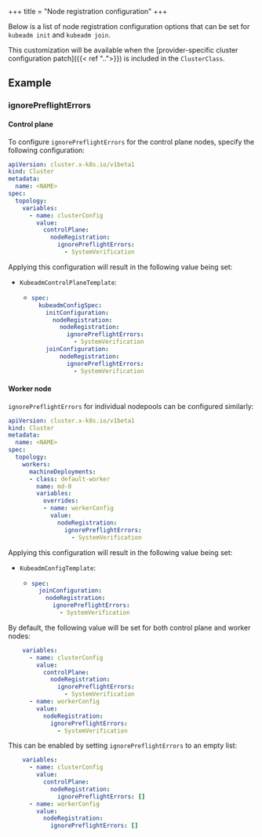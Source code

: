 +++
title = "Node registration configuration"
+++

Below is a list of node registration configuration options that can be set for `kubeadm init` and `kubeadm join`.

This customization will be available when the
[provider-specific cluster configuration patch]({{< ref "..">}}) is included in the `ClusterClass`.

## Example

### ignorePreflightErrors

#### Control plane

To configure `ignorePreflightErrors` for the control plane nodes, specify the following configuration:

```yaml
apiVersion: cluster.x-k8s.io/v1beta1
kind: Cluster
metadata:
  name: <NAME>
spec:
  topology:
    variables:
      - name: clusterConfig
        value:
          controlPlane:
            nodeRegistration:
              ignorePreflightErrors:
                - SystemVerification
```

Applying this configuration will result in the following value being set:

- `KubeadmControlPlaneTemplate`:

  - ```yaml
    spec:
      kubeadmConfigSpec:
        initConfiguration:
          nodeRegistration:
            nodeRegistration:
              ignorePreflightErrors:
                - SystemVerification
        joinConfiguration:
            nodeRegistration:
              ignorePreflightErrors:
                - SystemVerification
    ```

#### Worker node

`ignorePreflightErrors` for individual nodepools can be configured similarly:

```yaml
apiVersion: cluster.x-k8s.io/v1beta1
kind: Cluster
metadata:
  name: <NAME>
spec:
  topology:
    workers:
      machineDeployments:
      - class: default-worker
        name: md-0
        variables:
          overrides:
          - name: workerConfig
            value:
              nodeRegistration:
                ignorePreflightErrors:
                  - SystemVerification
```

Applying this configuration will result in the following value being set:

- `KubeadmConfigTemplate`:

  - ```yaml
    spec:
      joinConfiguration:
        nodeRegistration:
          ignorePreflightErrors:
            - SystemVerification
    ```

By default, the following value will be set for both control plane and worker nodes:

```yaml
    variables:
      - name: clusterConfig
        value:
          controlPlane:
            nodeRegistration:
              ignorePreflightErrors:
                - SystemVerification
      - name: workerConfig
        value:
          nodeRegistration:
            ignorePreflightErrors:
              - SystemVerification
```

This can be enabled by setting `ignorePreflightErrors` to an empty list:

```yaml
    variables:
      - name: clusterConfig
        value:
          controlPlane:
            nodeRegistration:
              ignorePreflightErrors: []
      - name: workerConfig
        value:
          nodeRegistration:
            ignorePreflightErrors: []
```

